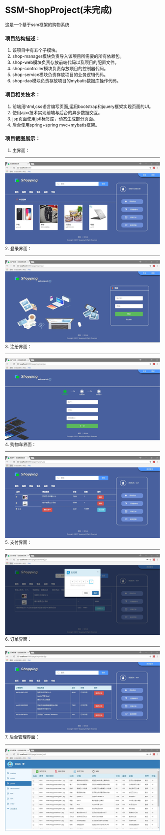 # SSM-ShopProject(未完成)
这是一个基于ssm框架的购物系统
### 项目结构描述：
1. 该项目中有五个子模块。
2. shop-manager模块负责导入该项目所需要的所有依赖包。
3. shop-web模块负责存放前端代码以及项目的配置文件。
4. shop-controller模块负责存放项目的控制器代码。
5. shop-service模块负责存放项目的业务逻辑代码。
6. shop-dao模块负责存放项目的mybatis数据库操作代码。
### 项目相关技术：
1. 前端用html,css语言编写页面,运用bootstrap和jquery框架实现页面的UI。
2. 使用ajax技术实现前端与后台的异步数据交互。
3. jsp页面使用jstl标签库，动态生成部分页面。
4. 后台使用spring+spring mvc+mybatis框架。
### 项目截图展示：
1. 主界面：
***
  ![Image text](https://github.com/KiritoSun/SSM-ShopProject/blob/master/ShopImg/index.JPG?raw=true)
2. 登录界面：
***
  ![Image text](https://github.com/KiritoSun/SSM-ShopProject/blob/master/ShopImg/login.JPG?raw=true)
3. 注册界面：
***
  ![Image text](https://github.com/KiritoSun/SSM-ShopProject/blob/master/ShopImg/register.JPG?raw=true)
4. 购物车界面：
***
  ![Image text](https://github.com/KiritoSun/SSM-ShopProject/blob/master/ShopImg/cart.JPG?raw=true)
5. 支付界面：
***
  ![Image text](https://github.com/KiritoSun/SSM-ShopProject/blob/master/ShopImg/payment.JPG?raw=true)
6. 订单界面：
***
  ![Image text](https://github.com/KiritoSun/SSM-ShopProject/blob/master/ShopImg/order.JPG?raw=true)
7. 后台管理界面：
***
  ![Image text](https://github.com/KiritoSun/SSM-ShopProject/blob/master/ShopImg/admin.JPG?raw=true)

